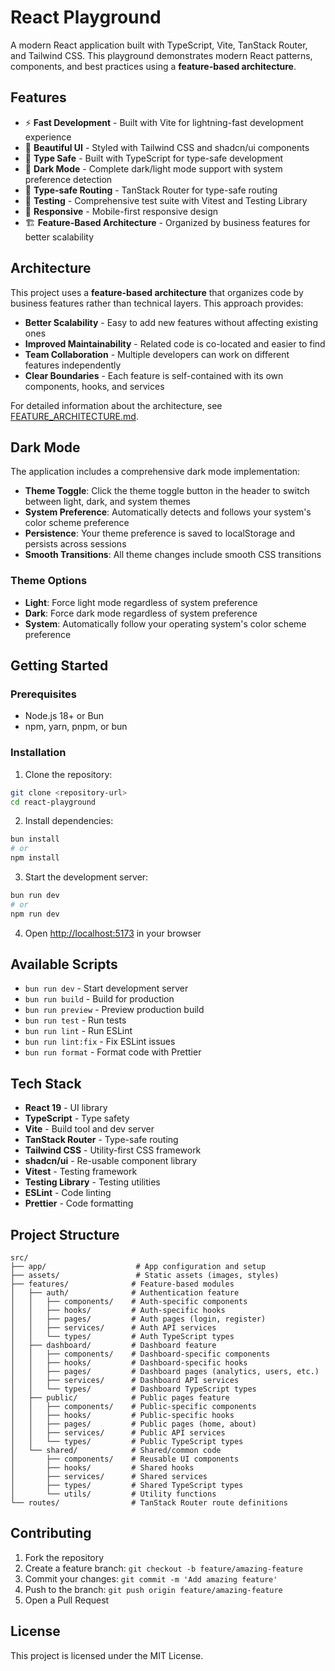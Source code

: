# React Playground

A modern React application built with TypeScript, Vite, TanStack Router, and Tailwind CSS. This playground demonstrates modern React patterns, components, and best practices using a **feature-based architecture**.

## Features

- ⚡ **Fast Development** - Built with Vite for lightning-fast development experience
- 🎨 **Beautiful UI** - Styled with Tailwind CSS and shadcn/ui components
- 🔧 **Type Safe** - Built with TypeScript for type-safe development
- 🌙 **Dark Mode** - Complete dark/light mode support with system preference detection
- 🧭 **Type-safe Routing** - TanStack Router for type-safe routing
- 🧪 **Testing** - Comprehensive test suite with Vitest and Testing Library
- 📱 **Responsive** - Mobile-first responsive design
- 🏗️ **Feature-Based Architecture** - Organized by business features for better scalability

## Architecture

This project uses a **feature-based architecture** that organizes code by business features rather than technical layers. This approach provides:

- **Better Scalability** - Easy to add new features without affecting existing ones
- **Improved Maintainability** - Related code is co-located and easier to find
- **Team Collaboration** - Multiple developers can work on different features independently
- **Clear Boundaries** - Each feature is self-contained with its own components, hooks, and services

For detailed information about the architecture, see [FEATURE_ARCHITECTURE.md](./FEATURE_ARCHITECTURE.md).

## Dark Mode

The application includes a comprehensive dark mode implementation:

- **Theme Toggle**: Click the theme toggle button in the header to switch between light, dark, and system themes
- **System Preference**: Automatically detects and follows your system's color scheme preference
- **Persistence**: Your theme preference is saved to localStorage and persists across sessions
- **Smooth Transitions**: All theme changes include smooth CSS transitions

### Theme Options

- **Light**: Force light mode regardless of system preference
- **Dark**: Force dark mode regardless of system preference
- **System**: Automatically follow your operating system's color scheme preference

## Getting Started

### Prerequisites

- Node.js 18+ or Bun
- npm, yarn, pnpm, or bun

### Installation

1. Clone the repository:

```bash
git clone <repository-url>
cd react-playground
```

2. Install dependencies:

```bash
bun install
# or
npm install
```

3. Start the development server:

```bash
bun run dev
# or
npm run dev
```

4. Open [http://localhost:5173](http://localhost:5173) in your browser

## Available Scripts

- `bun run dev` - Start development server
- `bun run build` - Build for production
- `bun run preview` - Preview production build
- `bun run test` - Run tests
- `bun run lint` - Run ESLint
- `bun run lint:fix` - Fix ESLint issues
- `bun run format` - Format code with Prettier

## Tech Stack

- **React 19** - UI library
- **TypeScript** - Type safety
- **Vite** - Build tool and dev server
- **TanStack Router** - Type-safe routing
- **Tailwind CSS** - Utility-first CSS framework
- **shadcn/ui** - Re-usable component library
- **Vitest** - Testing framework
- **Testing Library** - Testing utilities
- **ESLint** - Code linting
- **Prettier** - Code formatting

## Project Structure

```
src/
├── app/                    # App configuration and setup
├── assets/                 # Static assets (images, styles)
├── features/              # Feature-based modules
│   ├── auth/              # Authentication feature
│   │   ├── components/    # Auth-specific components
│   │   ├── hooks/         # Auth-specific hooks
│   │   ├── pages/         # Auth pages (login, register)
│   │   ├── services/      # Auth API services
│   │   └── types/         # Auth TypeScript types
│   ├── dashboard/         # Dashboard feature
│   │   ├── components/    # Dashboard-specific components
│   │   ├── hooks/         # Dashboard-specific hooks
│   │   ├── pages/         # Dashboard pages (analytics, users, etc.)
│   │   ├── services/      # Dashboard API services
│   │   └── types/         # Dashboard TypeScript types
│   ├── public/            # Public pages feature
│   │   ├── components/    # Public-specific components
│   │   ├── hooks/         # Public-specific hooks
│   │   ├── pages/         # Public pages (home, about)
│   │   ├── services/      # Public API services
│   │   └── types/         # Public TypeScript types
│   └── shared/            # Shared/common code
│       ├── components/    # Reusable UI components
│       ├── hooks/         # Shared hooks
│       ├── services/      # Shared services
│       ├── types/         # Shared TypeScript types
│       └── utils/         # Utility functions
└── routes/                # TanStack Router route definitions
```

## Contributing

1. Fork the repository
2. Create a feature branch: `git checkout -b feature/amazing-feature`
3. Commit your changes: `git commit -m 'Add amazing feature'`
4. Push to the branch: `git push origin feature/amazing-feature`
5. Open a Pull Request

## License

This project is licensed under the MIT License.
